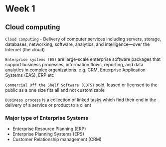 # Week 1

## Cloud computing

`Cloud Computing` - Delivery of computer services including servers, storage, databases, networking, software, analytics, and intelligence—over the Internet (the cloud)

`Enterprise systems (ES)` are large-scale enterprise software packages that support business processes, information flows, reporting, and data analytics in complex organizations. e.g. CRM, Enterprise Application Systems (EAS), ERP etc

`Commercial Off the Shelf Software (COTS)` sold, leased or licensed to the public as a one size fits all and not customizable

`Business process` is a collection of linked tasks which find their end in the delivery of a service or product to a client

### Major type of Enterprise Systems

- Enterprise Resource Planning (ERP)
- Enterprise Planning Systems (EPS)
- Customer Relationship management (CRM)
